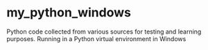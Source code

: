 # my_python_windows
Python code collected from various sources for testing and learning purposes.
Running in a Python virtual environment in Windows
